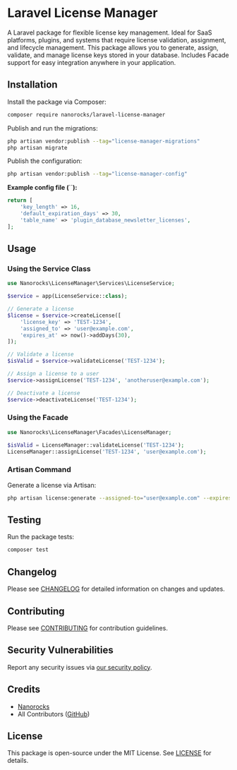 # Laravel License Manager

A Laravel package for flexible license key management. Ideal for SaaS platforms, plugins, and systems that require license validation, assignment, and lifecycle management. This package allows you to generate, assign, validate, and manage license keys stored in your database. Includes Facade support for easy integration anywhere in your application.

&#x20; &#x20;


## Installation

Install the package via Composer:

```bash
composer require nanorocks/laravel-license-manager
```

Publish and run the migrations:

```bash
php artisan vendor:publish --tag="license-manager-migrations"
php artisan migrate
```

Publish the configuration:

```bash
php artisan vendor:publish --tag="license-manager-config"
```

**Example config file (**``**):**

```php
return [
    'key_length' => 16,
    'default_expiration_days' => 30,
    'table_name' => 'plugin_database_newsletter_licenses',
];
```

## Usage

### Using the Service Class

```php
use Nanorocks\LicenseManager\Services\LicenseService;

$service = app(LicenseService::class);

// Generate a license
$license = $service->createLicense([
    'license_key' => 'TEST-1234',
    'assigned_to' => 'user@example.com',
    'expires_at' => now()->addDays(30),
]);

// Validate a license
$isValid = $service->validateLicense('TEST-1234');

// Assign a license to a user
$service->assignLicense('TEST-1234', 'anotheruser@example.com');

// Deactivate a license
$service->deactivateLicense('TEST-1234');
```

### Using the Facade

```php
use Nanorocks\LicenseManager\Facades\LicenseManager;

$isValid = LicenseManager::validateLicense('TEST-1234');
LicenseManager::assignLicense('TEST-1234', 'user@example.com');
```

### Artisan Command

Generate a license via Artisan:

```bash
php artisan license:generate --assigned-to="user@example.com" --expires-in=30 --key-length=16
```

## Testing

Run the package tests:

```bash
composer test
```

## Changelog

Please see [CHANGELOG](CHANGELOG.md) for detailed information on changes and updates.

## Contributing

Please see [CONTRIBUTING](CONTRIBUTING.md) for contribution guidelines.

## Security Vulnerabilities

Report any security issues via [our security policy](../../security/policy).

## Credits

- [Nanorocks](https://github.com/nanorocks)
- All Contributors ([GitHub](../../contributors))

## License

This package is open-source under the MIT License. See [LICENSE](LICENSE.md) for details.

